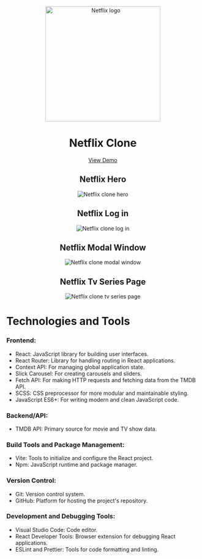 <div align="center">
  <img src="https://github.com/user-attachments/assets/05a3efdb-3bc1-4add-95b8-479d0cb799fc" style='width: 300px;' alt="Netflix logo" />
  <h1>Netflix Clone</h1>
  <a href="https://netflix-clone-app.netlify.app/">View Demo</a>
  <h2>Netflix Hero</h2>
  <img src='https://github.com/user-attachments/assets/40dc22f9-26a5-48b7-afa4-700538a289d8' alt='Netflix clone hero' />
  <h2>Netflix Log in</h2>
  <img src='https://github.com/user-attachments/assets/d3eca0b8-26cd-4537-ae6d-cb52707bbfba' alt='Netflix clone log in' />
  <h2>Netflix Modal Window</h2>
  <img src='https://github.com/user-attachments/assets/823991c4-8f58-4302-b153-82d1e16b2a28' alt='Netflix clone modal window' />
  <h2>Netflix Tv Series Page</h2>
  <img src='https://github.com/user-attachments/assets/78af309c-afd2-4e61-834b-7ca7f5f89a7e' alt='Netflix clone tv series page' />
</div>
<div>
  <h1>Technologies and Tools</h1>
  <h3>Frontend:</h3>
  <ul>
    <li>React: JavaScript library for building user interfaces.</li>
    <li>React Router: Library for handling routing in React applications.</li>
    <li>Context API: For managing global application state.</li>
    <li>Slick Carousel: For creating carousels and sliders.</li>
    <li>Fetch API: For making HTTP requests and fetching data from the TMDB API.</li>
    <li>SCSS: CSS preprocessor for more modular and maintainable styling.</li>
    <li>JavaScript ES6+: For writing modern and clean JavaScript code.</li>
  </ul>
  <h3>Backend/API:</h3>
  <ul>
    <li>TMDB API: Primary source for movie and TV show data.</li>
  </ul>
  <h3>Build Tools and Package Management:</h3>
  <ul>
    <li>Vite: Tools to initialize and configure the React project.</li>
    <li>Npm: JavaScript runtime and package manager.</li>
  </ul>
  <h3>Version Control:</h3>
  <ul>
    <li>Git: Version control system.</li>
    <li>GitHub: Platform for hosting the project's repository.</li>
  </ul>
  <h3>Development and Debugging Tools:</h3>
  <ul>
    <li>Visual Studio Code: Code editor.</li>
    <li>React Developer Tools: Browser extension for debugging React applications.</li>
    <li>ESLint and Prettier: Tools for code formatting and linting.</li>
  </ul>
</div>
